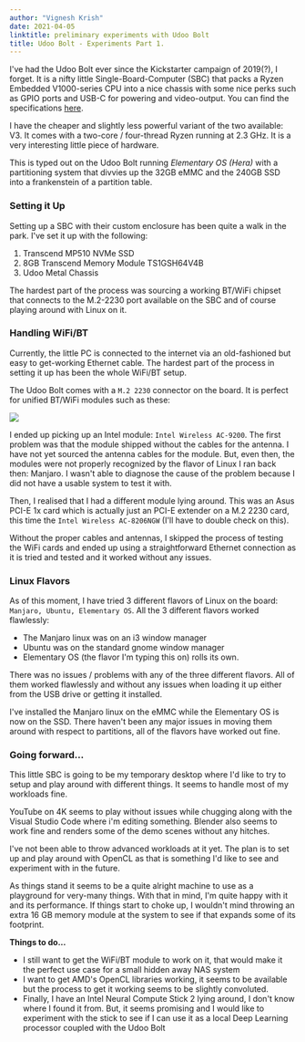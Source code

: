 ```yaml
---
author: "Vignesh Krish"
date: 2021-04-05
linktitle: preliminary experiments with Udoo Bolt
title: Udoo Bolt - Experiments Part 1.
---
```


I've had the Udoo Bolt ever since the Kickstarter campaign of 2019(?), I forget. It is a nifty little Single-Board-Computer (SBC) that packs a Ryzen Embedded V1000-series CPU into a nice chassis with some nice perks such as GPIO ports and USB-C for powering and video-output. You can find the specifications [here](https://www.udoo.org/discover-the-udoo-bolt/).

I have the cheaper and slightly less powerful variant of the two available: V3. It comes with a two-core / four-thread Ryzen running at 2.3 GHz. It is a very interesting little piece of hardware.

This is typed out on the Udoo Bolt running *Elementary OS (Hera)* with a partitioning system that divvies up the 32GB eMMC and the 240GB SSD into a frankenstein of a partition table. 

### Setting it Up

Setting up a SBC with their custom enclosure has been quite a walk in the park. I've set it up with the following:

1. Transcend MP510 NVMe SSD
2. 8GB Transcend Memory Module TS1GSH64V4B
3. Udoo Metal Chassis

The hardest part of the process was sourcing a working BT/WiFi chipset that connects to the M.2-2230 port available on the SBC and of course playing around with Linux on it.

### Handling WiFi/BT

Currently, the little PC is connected to the internet via an old-fashioned but easy to get-working Ethernet cable. The hardest part of the process in setting it up has been the whole WiFi/BT setup.

The Udoo Bolt comes with a `M.2 2230` connector on the board. It is perfect for unified BT/WiFi modules such as these:

![](/images/m2-2230-image.jpeg)

I ended up picking up an Intel module: `Intel Wireless AC-9200`. The first problem was that the module shipped without the cables for the antenna. I have not yet sourced the antenna cables for the module. But, even then, the modules were not properly recognized by the flavor of Linux I ran back then: Manjaro. I wasn't able to diagnose the cause of the problem because I did not have a usable system to test it with. 

Then, I realised that I had a different module lying around. This was an Asus PCI-E 1x card which is actually just an PCI-E extender on a M.2 2230 card, this time the `Intel Wireless AC-8206NGW` (I'll have to double check on this).

Without the proper cables and antennas, I skipped the process of testing the WiFi cards and ended up using a straightforward Ethernet connection as it is tried and tested and it worked without any issues.


### Linux Flavors

As of this moment, I have tried 3 different flavors of Linux on the board: `Manjaro, Ubuntu, Elementary OS`. All the 3 different flavors worked flawlessly:

- The Manjaro linux was on an i3 window manager
- Ubuntu was on the standard gnome window manager
- Elementary OS (the flavor I'm typing this on) rolls its own.

There was no issues / problems with any of the three different flavors. All of them worked flawlessly and without any issues when loading it up either from the USB drive or getting it installed.

I've installed the Manjaro linux on the eMMC while the Elementary OS is now on the SSD. There haven't been any major issues in moving them around with respect to partitions, all of the flavors have worked out fine. 

### Going forward...

This little SBC is going to be my temporary desktop where I'd like to try to setup and play around with different things. It seems to handle most of my workloads fine.

YouTube on 4K seems to play without issues while chugging along with the Visual Studio Code where i'm editing something. Blender also seems to work fine and renders some of the demo scenes without any hitches.

I've not been able to throw advanced workloads at it yet. The plan is to set up and play around with OpenCL as that is something I'd like to see and experiment with in the future.

As things stand it seems to be a quite alright machine to use as a playground for very-many things. With that in mind, I'm quite happy with it and its performance. If things start to choke up, I wouldn't mind throwing an extra 16 GB memory module at the system to see if that expands some of its footprint.

**Things to do...**

- I still want to get the WiFi/BT module to work on it, that would make it the perfect use case for a small hidden away NAS system
- I want to get AMD's OpenCL libraries working, it seems to be available but the process to get it working seems to be slightly convoluted.
- Finally, I have an Intel Neural Compute Stick 2 lying around, I don't know where I found it from. But, it seems promising and I would like to experiment with the stick to see if I can use it as a local Deep Learning processor coupled with the Udoo Bolt

